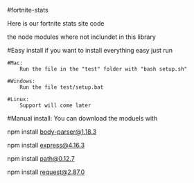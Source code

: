 #fortnite-stats

Here is our fortnite stats site code

the node modules where not inclundet in this library


#Easy install
if you want to install everything easy just run

    #Mac:
        Run the file in the "test" folder with "bash setup.sh"

    #Windows:
        Run the file test/setup.bat

    #Linux:
        Support will come later

#Manual install:
You can download the moduels with

npm install body-parser@1.18.3

npm install express@4.16.3

npm install path@0.12.7

npm install request@2.87.0